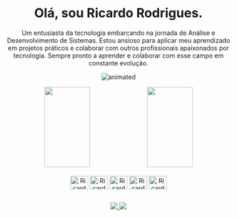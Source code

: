 <div align="center">
<h1>Olá, sou Ricardo Rodrigues.</h1>
</div>

<p align="center">
Um entusiasta da tecnologia embarcando na jornada de Análise e Desenvolvimento de Sistemas. Estou ansioso para aplicar meu aprendizado em projetos práticos e colaborar com outros profissionais apaixonados por tecnologia. Sempre pronto a aprender e colaborar com esse campo em constante evolução.
</p>

<p align="center">
  <img src="https://media.tenor.com/3bTxZ4HdrysAAAAC/pixels-neon.gif" alt="animated" />
</p>

<div align="center">
<img height="180cm" width="45%" src="https://github-readme-stats.vercel.app/api?username=RicardoRodrigues89&show_icons=true&theme=dark&include_all_commits=true&count"/>
<img height="180cm" width="45%" src="https://github-readme-stats.vercel.app/api/top-langs/?username=RicardoRodrigues89&layout=compact&langs_count=16&theme=dark"/>
</div>

<div style="display: inline_block" align="center"><br>
<img align="center" alt=Ricardo-CSS" height="30" width="40" src="https://cdn.jsdelivr.net/gh/devicons/devicon/icons/css3/css3-original.svg" />
<img align="center" alt=Ricardo-HTML" height="30" width="40" src="https://cdn.jsdelivr.net/gh/devicons/devicon/icons/html5/html5-original.svg" />
<img align="center" alt=Ricardo-JS" height="30" width="40" src="https://cdn.jsdelivr.net/gh/devicons/devicon/icons/javascript/javascript-original.svg" />
<img align="center" alt=Ricardo-BS" height="30" width="40" src="https://cdn.jsdelivr.net/gh/devicons/devicon/icons/bootstrap/bootstrap-original.svg" />
<img align="center" alt=Ricardo-BS" height="30" width="40" src="https://cdn.jsdelivr.net/gh/devicons/devicon/icons/wordpress/wordpress-original.svg" />
</div>

##



<div align="center">
<a href="https://www.instagram.com/saga_leonne" target="_blank"><img src="https://img.shields.io/badge/Instagram-E4405F?style=for-the-badge&logo=instagram&logoColor=white" />
<a href="https://www.linkedin.com/in/ricardo-rodrigues-7a6199284" target="_blank"><img src="https://img.shields.io/badge/LinkedIn-0077B5?style=for-the-badge&logo=linkedin&logoColor=white" />
</div>
  


